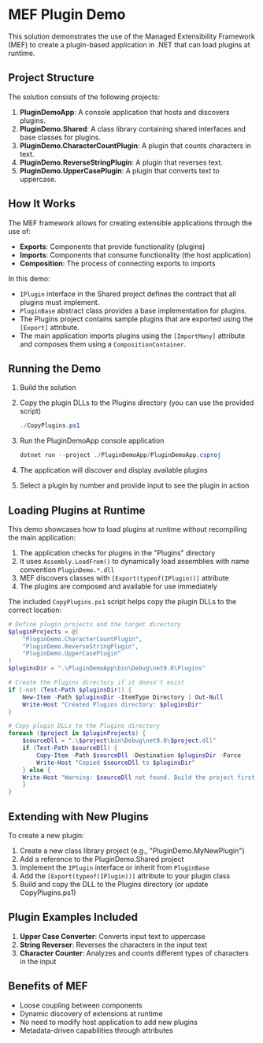# MEF Plugin Demo

This solution demonstrates the use of the Managed Extensibility Framework (MEF) to create a plugin-based application in .NET that can load plugins at runtime.

## Project Structure

The solution consists of the following projects:

1. **PluginDemoApp**: A console application that hosts and discovers plugins.
2. **PluginDemo.Shared**: A class library containing shared interfaces and base classes for plugins.
3. **PluginDemo.CharacterCountPlugin**: A plugin that counts characters in text.
4. **PluginDemo.ReverseStringPlugin**: A plugin that reverses text.
5. **PluginDemo.UpperCasePlugin**: A plugin that converts text to uppercase.

## How It Works

The MEF framework allows for creating extensible applications through the use of:

- **Exports**: Components that provide functionality (plugins)
- **Imports**: Components that consume functionality (the host application)
- **Composition**: The process of connecting exports to imports

In this demo:

- `IPlugin` interface in the Shared project defines the contract that all plugins must implement.
- `PluginBase` abstract class provides a base implementation for plugins.
- The Plugins project contains sample plugins that are exported using the `[Export]` attribute.
- The main application imports plugins using the `[ImportMany]` attribute and composes them using a `CompositionContainer`.

## Running the Demo

1. Build the solution
2. Copy the plugin DLLs to the Plugins directory (you can use the provided script)

   ```powershell
   ./CopyPlugins.ps1
   ```

3. Run the PluginDemoApp console application

   ```powershell
   dotnet run --project ./PluginDemoApp/PluginDemoApp.csproj
   ```

4. The application will discover and display available plugins
5. Select a plugin by number and provide input to see the plugin in action

## Loading Plugins at Runtime

This demo showcases how to load plugins at runtime without recompiling the main application:

1. The application checks for plugins in the "Plugins" directory
2. It uses `Assembly.LoadFrom()` to dynamically load assemblies with name convention `PluginDemo.*.dll`
3. MEF discovers classes with `[Export(typeof(IPlugin))]` attribute
4. The plugins are composed and available for use immediately

The included `CopyPlugins.ps1` script helps copy the plugin DLLs to the correct location:

```powershell
# Define plugin projects and the target directory
$pluginProjects = @(
    "PluginDemo.CharacterCountPlugin",
    "PluginDemo.ReverseStringPlugin",
    "PluginDemo.UpperCasePlugin"
)
$pluginsDir = ".\PluginDemoApp\bin\Debug\net9.0\Plugins"

# Create the Plugins directory if it doesn't exist
if (-not (Test-Path $pluginsDir)) {
    New-Item -Path $pluginsDir -ItemType Directory | Out-Null
    Write-Host "Created Plugins directory: $pluginsDir"
}

# Copy plugin DLLs to the Plugins directory
foreach ($project in $pluginProjects) {
    $sourceDll = ".\$project\bin\Debug\net9.0\$project.dll"
    if (Test-Path $sourceDll) {
        Copy-Item -Path $sourceDll -Destination $pluginsDir -Force
        Write-Host "Copied $sourceDll to $pluginsDir"
    } else {
    Write-Host "Warning: $sourceDll not found. Build the project first."
    }
}
```

## Extending with New Plugins

To create a new plugin:

1. Create a new class library project (e.g., "PluginDemo.MyNewPlugin")
2. Add a reference to the PluginDemo.Shared project
3. Implement the `IPlugin` interface or inherit from `PluginBase`
4. Add the `[Export(typeof(IPlugin))]` attribute to your plugin class
5. Build and copy the DLL to the Plugins directory (or update CopyPlugins.ps1)

## Plugin Examples Included

1. **Upper Case Converter**: Converts input text to uppercase
2. **String Reverser**: Reverses the characters in the input text
3. **Character Counter**: Analyzes and counts different types of characters in the input

## Benefits of MEF

- Loose coupling between components
- Dynamic discovery of extensions at runtime
- No need to modify host application to add new plugins
- Metadata-driven capabilities through attributes
